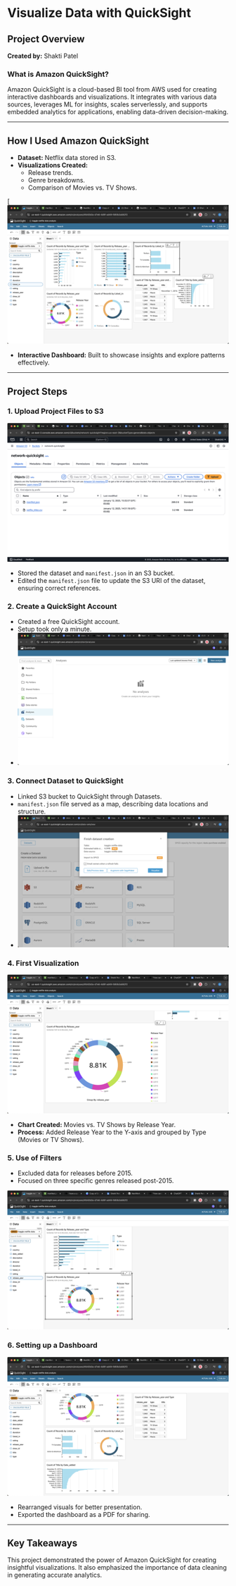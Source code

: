 # Visualize Data with QuickSight

## Project Overview
**Created by:** Shakti Patel  

### What is Amazon QuickSight?
Amazon QuickSight is a cloud-based BI tool from AWS used for creating interactive dashboards and visualizations. It integrates with various data sources, leverages ML for insights, scales serverlessly, and supports embedded analytics for applications, enabling data-driven decision-making.

---

## How I Used Amazon QuickSight
- **Dataset:** Netflix data stored in S3.
- **Visualizations Created:**
  - Release trends.
  - Genre breakdowns.
  - Comparison of Movies vs. TV Shows.

[![Final Visualization](https://github.com/Shakti242/Netflix-data-vizualizer/blob/main/Images/%20final.png)


- **Interactive Dashboard:** Built to showcase insights and explore patterns effectively.

---

## Project Steps

### 1. Upload Project Files to S3
![S3 Setup](https://github.com/Shakti242/Netflix-data-vizualizer/blob/main/Images/Datasetfile.png)
- Stored the dataset and `manifest.json` in an S3 bucket.
- Edited the `manifest.json` file to update the S3 URI of the dataset, ensuring correct references.

### 2. Create a QuickSight Account
- Created a free QuickSight account.
- Setup took only a minute.
- ![QUICKSIGHT Visualization](https://github.com/Shakti242/Netflix-data-vizualizer/blob/main/Images/Quicksighrt%20dashboard.png)

### 3. Connect Dataset to QuickSight
- Linked S3 bucket to QuickSight through Datasets.
- `manifest.json` file served as a map, describing data locations and structure.
- ![Final Visualization](https://github.com/Shakti242/Netflix-data-vizualizer/blob/main/Images/DatasetCreation.png)

### 4. First Visualization
![Movies vs TV Shows Visualization](https://github.com/Shakti242/Netflix-data-vizualizer/blob/main/Images/3.png)
- **Chart Created:** Movies vs. TV Shows by Release Year.
- **Process:** Added Release Year to the Y-axis and grouped by Type (Movies or TV Shows).

### 5. Use of Filters
- Excluded data for releases before 2015.
- Focused on three specific genres released post-2015.

![Filtered Data Visualization](https://github.com/Shakti242/Netflix-data-vizualizer/blob/main/Images/%204.png)

### 6. Setting up a Dashboard
![Dashboard Example](https://github.com/Shakti242/Netflix-data-vizualizer/blob/main/Images/%205.png)
- Rearranged visuals for better presentation.
- Exported the dashboard as a PDF for sharing.

---

## Key Takeaways
This project demonstrated the power of Amazon QuickSight for creating insightful visualizations. It also emphasized the importance of data cleaning in generating accurate analytics.
